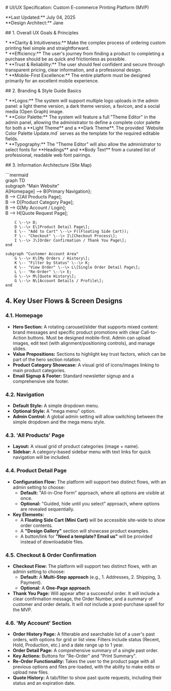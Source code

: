 \# UI/UX Specification: Custom E-commerce Printing Platform (MVP)

\*\*Last Updated:\*\* July 04, 2025  
\*\*Design Architect:\*\* Jane

\#\# 1\. Overall UX Goals & Principles

\* \*\*Clarity & Intuitiveness:\*\* Make the complex process of ordering custom printing feel simple and straightforward.  
\* \*\*Efficiency:\*\* The user's journey from finding a product to completing a purchase should be as quick and frictionless as possible.  
\* \*\*Trust & Reliability:\*\* The user should feel confident and secure through transparent pricing, clear information, and a professional design.  
\* \*\*Mobile-First Excellence:\*\* The entire platform must be designed primarily for an excellent mobile experience.

\#\# 2\. Branding & Style Guide Basics

\* \*\*Logos:\*\* The system will support multiple logo uploads in the admin panel: a light theme version, a dark theme version, a favicon, and a social media (Open Graph) image.  
\* \*\*Color Palette:\*\* The system will feature a full "Theme Editor" in the admin panel, allowing the administrator to define a complete color palette for both a \*\*Light Theme\*\* and a \*\*Dark Theme\*\*. The provided \`Website Color Palette Update.md\` serves as the template for the required editable fields.  
\* \*\*Typography:\*\* The "Theme Editor" will also allow the administrator to select fonts for \*\*Headings\*\* and \*\*Body Text\*\* from a curated list of professional, readable web font pairings.

\#\# 3\. Information Architecture (Site Map)

\`\`\`mermaid  
graph TD  
    subgraph "Main Website"  
        A\[Homepage\] \--\> B{Primary Navigation};  
        B \--\> C\[All Products Page\];  
        B \--\> D\[Product Category Page\];  
        B \--\> G\[My Account / Login\];  
        B \--\> H\[Quote Request Page\];

        C \--\> D;  
        D \--\> E\[Product Detail Page\];  
        E \-- "Add to Cart" \--\> F((Floating Side Cart));  
        F \-- "Checkout" \--\> I\[Checkout Process\];  
        I \--\> J\[Order Confirmation / Thank You Page\];  
    end

    subgraph "Customer Account Area"  
        G \--\> K\[My Orders / History\];  
        K \-- "Filter by Status" \--\> K;  
        K \-- "View Order" \--\> L\[Single Order Detail Page\];  
        L \-- "Re-Order" \--\> E;  
        G \--\> M\[Quote History\];  
        G \--\> N\[Account Details / Profile\];  
    end

## **4\. Key User Flows & Screen Designs**

### **4.1. Homepage**

* **Hero Section:** A rotating carousel/slider that supports mixed content: brand messages and specific product promotions with clear Call-to-Action buttons. Must be designed mobile-first. Admin can upload images, edit text (with alignment/positioning controls), and manage slides.  
* **Value Propositions:** Sections to highlight key trust factors, which can be part of the hero section rotation.  
* **Product Category Showcase:** A visual grid of icons/images linking to main product categories.  
* **Email Signup & Footer:** Standard newsletter signup and a comprehensive site footer.

### **4.2. Navigation**

* **Default Style:** A simple dropdown menu.  
* **Optional Style:** A "mega menu" option.  
* **Admin Control:** A global admin setting will allow switching between the simple dropdown and the mega menu style.

### **4.3. 'All Products' Page**

* **Layout:** A visual grid of product categories (image \+ name).  
* **Sidebar:** A category-based sidebar menu with text links for quick navigation will be included.

### **4.4. Product Detail Page**

* **Configuration Flow:** The platform will support two distinct flows, with an admin setting to choose:  
  * **Default:** "All-in-One Form" approach, where all options are visible at once.  
  * **Optional:** "Guided, hide until you select" approach, where options are revealed sequentially.  
* **Key Elements:**  
  * A **Floating Side Cart (Mini Cart)** will be accessible site-wide to show order contents.  
  * A **"Design Gallery"** section will showcase product examples.  
  * A button/link for **"Need a template? Email us"** will be provided instead of downloadable files.

### **4.5. Checkout & Order Confirmation**

* **Checkout Flow:** The platform will support two distinct flows, with an admin setting to choose:  
  * **Default:** A **Multi-Step approach** (e.g., 1\. Addresses, 2\. Shipping, 3\. Payment).  
  * **Optional:** A **One-Page approach**.  
* **Thank You Page:** Will appear after a successful order. It will include a clear confirmation message, the Order Number, and a summary of customer and order details. It will *not* include a post-purchase upsell for the MVP.

### **4.6. 'My Account' Section**

* **Order History Page:** A filterable and searchable list of a user's past orders, with options for grid or list view. Filters include status (Recent, Hold, Production, etc.) and a date range up to 1 year.  
* **Order Detail Page:** A comprehensive summary of a single past order.  
* **Key Actions:** Buttons for "Re-Order" and "Print Summary".  
* **Re-Order Functionality:** Takes the user to the product page with all previous options and files pre-loaded, with the ability to make edits or upload new files.  
* **Quote History:** A tab/filter to show past quote requests, including their status and an expiration date.

